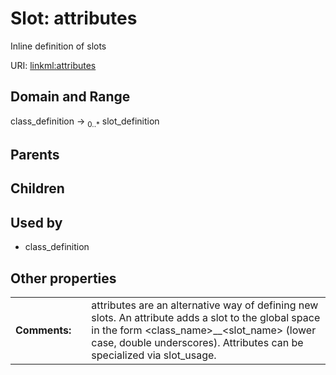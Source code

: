 
# Slot: attributes


Inline definition of slots

URI: [linkml:attributes](https://w3id.org/linkml/attributes)


## Domain and Range

class_definition &#8594;  <sub>0..*</sub> slot_definition

## Parents


## Children


## Used by

 * class_definition

## Other properties

|  |  |  |
| --- | --- | --- |
| **Comments:** | | attributes are an alternative way of defining new slots.  An attribute adds a slot to the global space in the form <class_name>__<slot_name> (lower case, double underscores).  Attributes can be specialized via slot_usage. |


